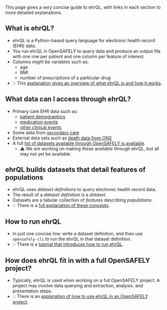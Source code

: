 This page gives a very concise guide to ehrQL,
with links in each section to more detailed explanations.

## What is ehrQL?

* ehrQL is a Python-based query language for electronic health record (EHR) data.
* You run ehrQL in OpenSAFELY to query data and produce an output file with one row per patient and one column per feature of interest.
* Columns might be variables such as:
    * age
    * BMI
    * number of prescriptions of a particular drug
* :bulb: This [explanation gives an overview of what ehrQL is and how it works](tutorial/dataset-definition-concepts.md).

## What data can I access through ehrQL?

* Primary care EHR data such as:
    * [patient demographics](https://github.com/opensafely-core/ehrql/blob/c28b2e82defe43c2c1e8f379fb9308a952455d52/databuilder/tables/beta/tpp.py#L27-L58)
    * [medication events](https://github.com/opensafely-core/ehrql/blob/c28b2e82defe43c2c1e8f379fb9308a952455d52/databuilder/tables/beta/tpp.py#L167-L170)
    * [other clinical events](https://github.com/opensafely-core/ehrql/blob/c28b2e82defe43c2c1e8f379fb9308a952455d52/databuilder/tables/beta/tpp.py#L159-L163)
* Some data from [secondary care](https://github.com/opensafely-core/ehrql/blob/c28b2e82defe43c2c1e8f379fb9308a952455d52/databuilder/tables/beta/tpp.py#L230-L271)
* External data sets such as [death data from ONS](https://github.com/opensafely-core/ehrql/blob/c28b2e82defe43c2c1e8f379fb9308a952455d52/databuilder/tables/beta/tpp.py#L123-L155)
* A full [list of datasets available through OpenSAFELY is available](https://docs.opensafely.org/data-sources/).
    * :warning: We are working on making these available through ehrQL, but all may not yet be available.

## ehrQL builds datasets that detail features of populations

* ehrQL uses *dataset definitions* to query electronic health record data.
* The result of a *dataset definition* is a *dataset*.
* Datasets are a tabular collection of *features* describing *populations*.
* :bulb: There is a [full explanation of these concepts](tutorial/dataset-definition-concepts.md).

## How to run ehrQL

* In just one concise line: write a dataset definition,
  and then use `opensafely-cli` to run the ehrQL in that dataset definition.
* :bulb: There is a [tutorial that introduces how to run ehrQL](tutorial/running-ehrql.md).

## How does ehrQL fit in with a full OpenSAFELY project?

* Typically, ehrQL is used when working on a full OpenSAFELY project.
  A project may involve data querying and extraction,
  analysis.
  and presentation steps.
* :bulb: There is an [explanation of how to use ehrQL in an OpenSAFELY project](tutorial/using-ehrql-in-opensafely-projects.md).

